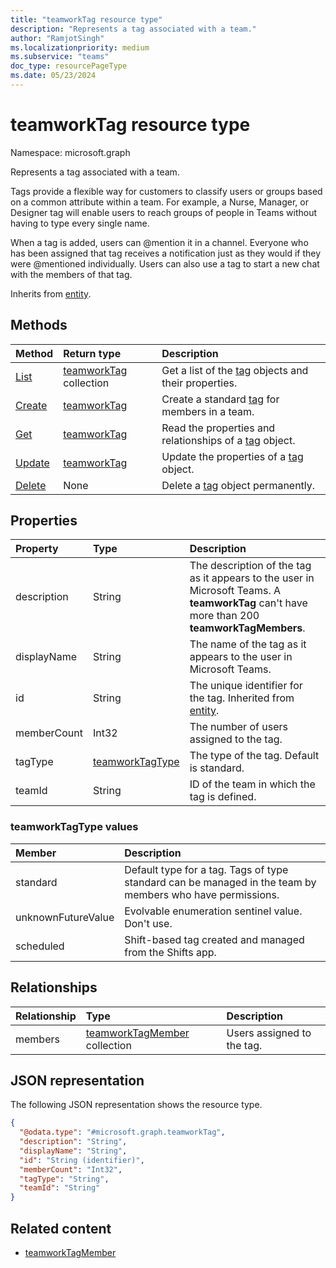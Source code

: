 ```yaml
---
title: "teamworkTag resource type"
description: "Represents a tag associated with a team."
author: "RamjotSingh"
ms.localizationpriority: medium
ms.subservice: "teams"
doc_type: resourcePageType
ms.date: 05/23/2024
---
```


# teamworkTag resource type

Namespace: microsoft.graph

Represents a tag associated with a team.

Tags provide a flexible way for customers to classify users or groups based on a common attribute within a team. For example, a Nurse, Manager, or Designer tag will enable users to reach groups of people in Teams without having to type every single name.

When a tag is added, users can @mention it in a channel. Everyone who has been assigned that tag receives a notification just as they would if they were @mentioned individually. Users can also use a tag to start a new chat with the members of that tag.

Inherits from [entity](../resources/entity.md).

## Methods
|Method|Return type|Description|
|:---|:---|:---|
|[List](../api/teamworktag-list.md)|[teamworkTag](teamworktag.md) collection|Get a list of the [tag](../resources/teamworktag.md) objects and their properties.|
|[Create](../api/teamworktag-post.md)|[teamworkTag](teamworktag.md)|Create a standard [tag](../resources/teamworktag.md) for members in a team.|
|[Get](../api/teamworktag-get.md)|[teamworkTag](teamworktag.md)|Read the properties and relationships of a [tag](../resources/teamworktag.md) object.|
|[Update](../api/teamworktag-update.md)|[teamworkTag](teamworktag.md)|Update the properties of a [tag](../resources/teamworktag.md) object.|
|[Delete](../api/teamworktag-delete.md)|None|Delete a [tag](../resources/teamworktag.md) object permanently.|

## Properties
|Property|Type|Description|
|:---|:---|:---|
|description|String|The description of the tag as it appears to the user in Microsoft Teams. A **teamworkTag** can't have more than 200 **teamworkTagMembers**.|
|displayName|String|The name of the tag as it appears to the user in Microsoft Teams.|
|id|String|The unique identifier for the tag. Inherited from [entity](../resources/entity.md).|
|memberCount|Int32|The number of users assigned to the tag.|
|tagType|[teamworkTagType](../resources/teamworktag.md#teamworktagtype-values)|The type of the tag. Default is standard.|
|teamId|String|ID of the team in which the tag is defined.|

### teamworkTagType values

| Member   | Description                                                                                               |
|:---------|:----------------------------------------------------------------------------------------------------------|
| standard | Default type for a tag. Tags of type standard can be managed in the team by members who have permissions. |
| unknownFutureValue | Evolvable enumeration sentinel value. Don't use.                                               |
| scheduled | Shift-based tag created and managed from the Shifts app.                                                 |

## Relationships
|Relationship|Type|Description|
|:---|:---|:---|
|members|[teamworkTagMember](../resources/teamworktagmember.md) collection|Users assigned to the tag.|

## JSON representation
The following JSON representation shows the resource type.
<!-- {
  "blockType": "resource",
  "keyProperty": "id",
  "@odata.type": "microsoft.graph.teamworkTag",
  "baseType": "microsoft.graph.entity",
  "openType": false
}
-->
``` json
{
  "@odata.type": "#microsoft.graph.teamworkTag",
  "description": "String",
  "displayName": "String",
  "id": "String (identifier)",
  "memberCount": "Int32",
  "tagType": "String",
  "teamId": "String"
}
```

## Related content
- [teamworkTagMember](../resources/teamworktagmember.md)
